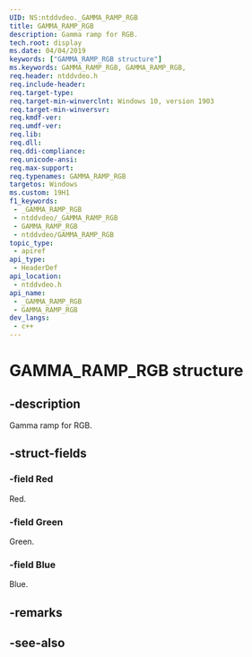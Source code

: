 ```yaml
---
UID: NS:ntddvdeo._GAMMA_RAMP_RGB
title: GAMMA_RAMP_RGB
description: Gamma ramp for RGB.
tech.root: display
ms.date: 04/04/2019
keywords: ["GAMMA_RAMP_RGB structure"]
ms.keywords: GAMMA_RAMP_RGB, GAMMA_RAMP_RGB,
req.header: ntddvdeo.h
req.include-header: 
req.target-type: 
req.target-min-winverclnt: Windows 10, version 1903
req.target-min-winversvr: 
req.kmdf-ver: 
req.umdf-ver: 
req.lib: 
req.dll: 
req.ddi-compliance: 
req.unicode-ansi: 
req.max-support: 
req.typenames: GAMMA_RAMP_RGB
targetos: Windows
ms.custom: 19H1
f1_keywords:
 - _GAMMA_RAMP_RGB
 - ntddvdeo/_GAMMA_RAMP_RGB
 - GAMMA_RAMP_RGB
 - ntddvdeo/GAMMA_RAMP_RGB
topic_type:
 - apiref
api_type:
 - HeaderDef
api_location:
 - ntddvdeo.h
api_name:
 - _GAMMA_RAMP_RGB
 - GAMMA_RAMP_RGB
dev_langs:
 - c++
---
```


# GAMMA_RAMP_RGB structure


## -description

Gamma ramp for RGB.

## -struct-fields

### -field Red

Red.

### -field Green

Green.

### -field Blue

 
Blue.

## -remarks

## -see-also

